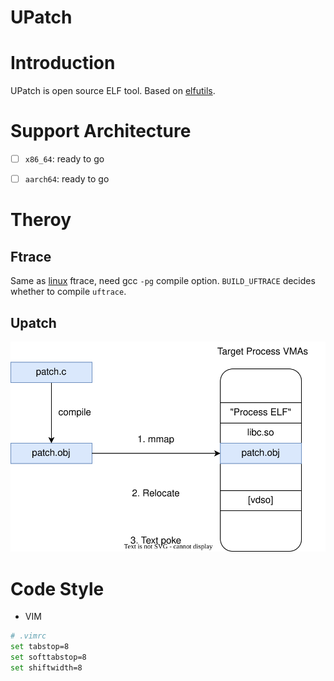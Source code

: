 UPatch
========

# Introduction

UPatch is open source ELF tool. Based on [elfutils](https://sourceware.org/git/elfutils.git).


# Support Architecture

- [ ] `x86_64`: ready to go
- [ ] `aarch64`: ready to go


# Theroy

## Ftrace

Same as [linux](https://github.com/torvalds/linux) ftrace, need gcc `-pg` compile option.
`BUILD_UFTRACE` decides whether to compile `uftrace`.


## Upatch

![upatch](docs/images/upatch.svg)


# Code Style

* VIM

```bash
# .vimrc
set tabstop=8
set softtabstop=8
set shiftwidth=8
```

